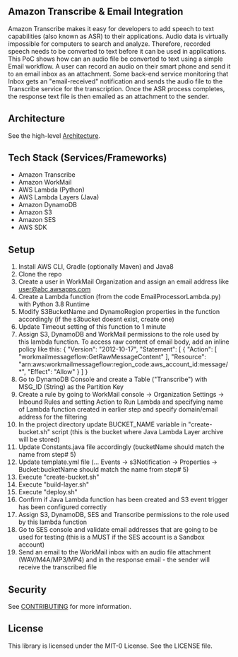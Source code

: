 ## Amazon Transcribe & Email Integration
Amazon Transcribe makes it easy for developers to add speech to text capabilities (also known as ASR) to their applications. Audio data is virtually impossible for computers to search and analyze. Therefore, recorded speech needs to be converted to text before it can be used in applications. This PoC shows how can an audio file be converted to text using a simple Email workflow. A user can record an audio on their smart phone and send it to an email inbox as an attachment. Some back-end service monitoring that Inbox gets an "email-received" notification and sends the audio file to the Transcribe service for the transcription. Once the ASR process completes, the response text file is then emailed as an attachment to the sender.

## Architecture

See the high-level [Architecture](ArchitectureDiagram.svg).

## Tech Stack (Services/Frameworks)

- Amazon Transcribe
- Amazon WorkMail
- AWS Lambda (Python)
- AWS Lambda Layers (Java)
- Amazon DynamoDB
- Amazon S3
- Amazon SES
- AWS SDK

## Setup

1. Install AWS CLI, Gradle (optionally Maven) and Java8
2. Clone the repo 
3. Create a user in WorkMail Organization and assign an email address like user@abc.awsapps.com
4. Create a Lambda function (from the code EmailProcessorLambda.py) with Python 3.8 Runtime
5. Modify S3BucketName and DynamoRegion properties in the function accordingly (if the s3bucket doesnt exist, create one)
6. Update Timeout setting of this function to 1 minute
7. Assign S3, DynamoDB and WorkMail permissions to the role used by this lambda function. To access raw content of email body, add an inline policy like this:
{
    "Version": "2012-10-17",
    "Statement": [
        {
            "Action": [
                "workmailmessageflow:GetRawMessageContent"
            ],
            "Resource": "arn:aws:workmailmessageflow:region_code:aws_account_id:message/*",
            "Effect": "Allow"
        }
    ]
}
8. Go to DynamoDB Console and create a Table ("Transcribe") with MSG_ID (String) as the Partition Key
8. Create a rule by going to WorkMail console -> Organization Settings -> Inbound Rules and setting Action to Run Lambda and specifying name of Lambda function created in earlier step and specify domain/email address for the filtering
9. In the project directory update BUCKET_NAME variable in "create-bucket.sh" script (this is the bucket where Java Lambda Layer archive will be stored)
10. Update Constants.java file accordingly (bucketName should match the name from step# 5)
11. Update template.yml file (... Events -> s3Notification -> Properties -> Bucket:bucketName should match the name from step# 5)
12. Execute "create-bucket.sh"
13. Execute "build-layer.sh"
14. Execute "deploy.sh"
15. Confirm if Java Lambda function has been created and S3 event trigger has been configured correctly
16. Assign S3, DynamoDB, SES and Transcribe permissions to the role used by this lambda function
17. Go to SES console and validate email addresses that are going to be used for testing (this is a MUST if the SES account is a Sandbox account) 
18. Send an email to the WorkMail inbox with an audio file attachment (WAV/M4A/MP3/MP4) and in the response email - the sender will receive the transcribed file 

## Security

See [CONTRIBUTING](CONTRIBUTING.md#security-issue-notifications) for more information.

## License

This library is licensed under the MIT-0 License. See the LICENSE file.

